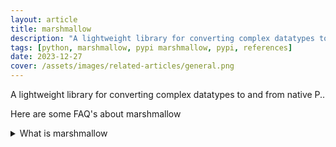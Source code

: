 ```yaml
---
layout: article
title: marshmallow
description: "A lightweight library for converting complex datatypes to and from native P.."
tags: [python, marshmallow, pypi marshmallow, pypi, references]
date: 2023-12-27
cover: /assets/images/related-articles/general.png
---
```


A lightweight library for converting complex datatypes to and from native P..

Here are some FAQ's about marshmallow
<details>
<summary>What is marshmallow</summary>
A lightweight library for converting complex datatypes to and from native P..
</details>
